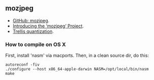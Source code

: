 mozjpeg
-------

* [GitHub: mozjpeg](https://github.com/mozilla/mozjpeg).
* [Introducing the ‘mozjpeg’ Project](https://blog.mozilla.org/research/2014/03/05/introducing-the-mozjpeg-project/).
* [Trellis quantization](http://en.wikipedia.org/wiki/Trellis_quantization).


### How to compile on OS X

First, install 'nasm' via macports.
Then, in a clean source dir, do this:

```
autoreconf -fiv
./configure --host x86_64-apple-darwin NASM=/opt/local/bin/nasm
make
```
